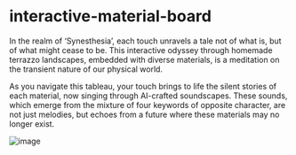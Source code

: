 # interactive-material-board

In the realm of ‘Synesthesia’, each touch unravels a tale not of what is, but of what might cease to be. This interactive odyssey through homemade terrazzo landscapes, embedded with diverse materials, is a meditation on the transient nature of our physical world.

As you navigate this tableau, your touch brings to life the silent stories of each material, now singing through AI-crafted soundscapes. These sounds, which emerge from the mixture of four keywords of opposite character, are not just melodies, but echoes from a future where these materials may no longer exist.

![image](https://github.com/nasibenurdundar/interactive-material-board/assets/49680322/2584ed1f-f651-4692-9df1-e66250156710)
